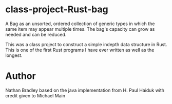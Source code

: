 # class-project-Rust-bag

A Bag as an unsorted, ordered collection of generic types in which the same item may appear multiple times. The bag's capacity can grow as needed and can be reduced.

This was a class project to construct a simple indepth data structure in Rust. This is one of the first Rust programs I have ever written as well as the longest.

# Author
Nathan Bradley based on the java implementation from H. Paul Haiduk with credit given to Michael Main
